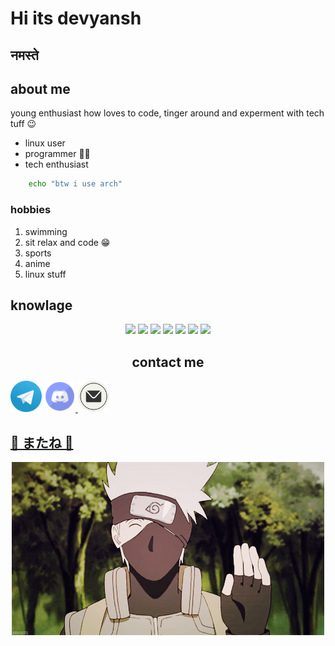 # Hi its devyansh
##                     नमस्ते
## about me
young enthusiast how loves to code, tinger around and experment with tech tuff 😉
- linux user
- programmer 👩‍💻
- tech enthusiast

```sh
    echo "btw i use arch"

```

### hobbies
1. swimming
2. sit relax and code 😁
3. sports 
4. anime
5. linux stuff
## knowlage

<p align="center">
    <img src="https://img.shields.io/badge/python%20-%23323330.svg?&style=for-the-badge&logo=python"/>
    <img src="https://img.shields.io/badge/oracle%20-%23323330.svg?&style=for-the-badge&logo=oracle"/>
    <img src="https://img.shields.io/badge/vercel%20-%23323330.svg?&style=for-the-badge&logo=vercel"/>
    <img src="https://img.shields.io/badge/node.js%20-%23323330.svg?&style=for-the-badge&logo=node.js"/>
    <img src="https://img.shields.io/badge/javascript%20-%23323330.svg?&style=for-the-badge&logo=javascript"/>
    <img src="https://img.shields.io/badge/git%20-%23323330.svg?&style=for-the-badge&logo=git"/>
    <img src="https://img.shields.io/badge/ArchLinux%20-%23323330.svg?&style=for-the-badge&logo=archlinux"/>
  </p>

<h2 align="center"> contact me </h2>
<div>
<a href="https://t.me/devyansh_nayak"> <img src="https://raw.githubusercontent.com/devyanshnayak/devyanshnayak/refs/heads/main/src/telegram.svg" alt="telegram" width="50" height="50"/></a>
<a href="#bye"> <img src="https://raw.githubusercontent.com/devyanshnayak/devyanshnayak/refs/heads/main/src/discord.svg" alt="discord" width="50" height="50"/> </a>
<a href="maleto:devyanshnayak@gmail.com"><img src="https://raw.githubusercontent.com/devyanshnayak/devyanshnayak/refs/heads/main/src/email.svg" alt="male" width="50" height="50"/>

## **👋 またね 👋**
<div align="center">
<img src="https://raw.githubusercontent.com/devyanshnayak/devyanshnayak/refs/heads/main/src/kakashi.gif" alt="bye"/>
</div>
